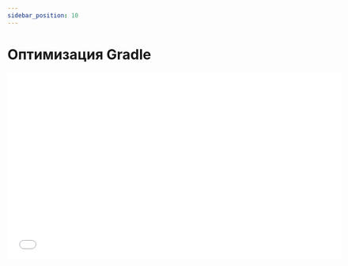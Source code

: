 ```yaml
---
sidebar_position: 10
---
```


# Оптимизация Gradle

<iframe src="//www.youtube.com/embed/630x5j1OdZM" frameborder="0" allowfullscreen width="675" height="380"></iframe>
<br/>
<br/>

